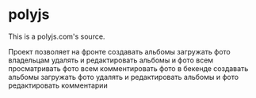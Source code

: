 polyjs
======

This is a polyjs.com's source.

Проект позволяет
	на фронте
		создавать альбомы
		загружать фото
		владельцам удалять и редактировать альбомы и фото
		всем просматривать фото
		всем комментировать фото
	в бекенде
		создавать альбомы
		загружать фото
		удалять и редактировать альбомы и фото
		редактировать комментарии